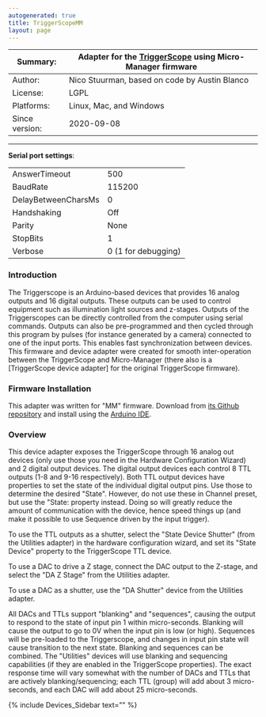 ```yaml
---
autogenerated: true
title: TriggerScopeMM
layout: page
---
```


| Summary:       | Adapter for the [TriggerScope](http://www.triggerscope.com/) using Micro-Manager firmware |
| -------------- | ----------------------------------------------------------------------------------------- |
| Author:        | Nico Stuurman, based on code by Austin Blanco                                             |
| License:       | LGPL                                                                                      |
| Platforms:     | Linux, Mac, and Windows                                                                   |
| Since version: | 2020-09-08                                                                                |

-----

**Serial port settings**:

|                     |                     |
| ------------------- | ------------------- |
| AnswerTimeout       | 500                 |
| BaudRate            | 115200              |
| DelayBetweenCharsMs | 0                   |
| Handshaking         | Off                 |
| Parity              | None                |
| StopBits            | 1                   |
| Verbose             | 0 (1 for debugging) |

### Introduction

The Triggerscope is an Arduino-based devices that provides 16 analog
outputs and 16 digital outputs. These outputs can be used to control
equipment such as illumination light sources and z-stages. Outputs of
the Triggerscopes can be directly controlled from the computer using
serial commands. Outputs can also be pre-programmed and then cycled
through this program by pulses (for instance generated by a camera)
connected to one of the input ports. This enables fast synchronization
between devices. This firmware and device adapter were created for
smooth inter-operation between the TriggerScope and Micro-Manager (there
also is a \[TriggerScope device adapter\] for the original TriggerScope
firmware).

### Firmware Installation

This adapter was written for "MM" firmware. Download from [its Github
repository](https://github.com/micro-manager/TriggerScopeMM/) and
install using the [Arduino
IDE](https://www.arduino.cc/en/Main/Software).

### Overview

This device adapter exposes the TriggerScope through 16 analog out
devices (only use those you need in the Hardware Configuration Wizard)
and 2 digital output devices. The digital output devices each control 8
TTL outputs (1-8 and 9-16 respectively). Both TTL output devices have
properties to set the state of the individual digital output pins. Use
those to determine the desired "State". However, do not use these in
Channel preset, but use the "State: property instead. Doing so will
greatly reduce the amount of communication with the device, hence speed
things up (and make it possible to use Sequence driven by the input
trigger).

To use the TTL outputs as a shutter, select the "State Device Shutter"
(from the Utilities adapter) in the hardware configuration wizard, and
set its "State Device" property to the TriggerScope TTL device.

To use a DAC to drive a Z stage, connect the DAC output to the Z-stage,
and select the "DA Z Stage" from the Utilities adapter.

To use a DAC as a shutter, use the "DA Shutter" device from the
Utilities adapter.

All DACs and TTLs support "blanking" and "sequences", causing the output
to respond to the state of input pin 1 within micro-seconds. Blanking
will cause the output to go to 0V when the input pin is low (or high).
Sequences will be pre-loaded to the Triggerscope, and changes in input
pin state will cause transition to the next state. Blanking and
sequences can be combined. The "Utilities" devices will use blanking and
sequencing capabilities (if they are enabled in the TriggerScope
properties). The exact response time will vary somewhat with the number
of DACs and TTLs that are actively blanking/sequencing; each TTL (group)
will add about 3 micro-seconds, and each DAC will add about 25
micro-seconds.

{% include Devices_Sidebar text="" %}
